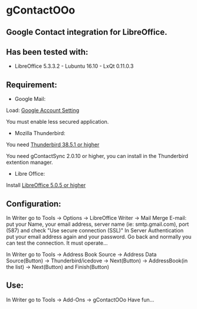 # gContactOOo

## Google Contact integration for LibreOffice.

## Has been tested with:
	
* LibreOffice 5.3.3.2 - Lubuntu 16.10 -  LxQt 0.11.0.3

## Requirement:

* Google Mail:
	
Load: [Google Account Setting](https://myaccount.google.com/security?utm_source=OGB#connectedapps)

You must enable less secured application.

* Mozilla Thunderbird:

You need [Thunderbird 38.5.1 or higher](https://www.mozilla.org/thunderbird/)

You need gContactSync 2.0.10 or higher, you can install in the Thunderbird extention manager.

* Libre Office:

Install [LibreOffice 5.0.5 or higher](www.libreoffice.org/download/libreoffice-fresh/)

## Configuration:

In Writer go to Tools -> Options -> LibreOffice Writer -> Mail Merge E-mail:
put your Name, your email address, server name (ie: smtp.gmail.com), port (587) and check "Use secure connection (SSL)"
In Server Authentication put your email address again and your password.
Go back and normally you can test the connection. It must operate...
  
In Writer go to Tools -> Address Book Source -> Address Data Source(Button) -> Thunderbird/icedove -> Next(Button)
-> AddressBook(in the list) -> Next(Button) and Finish(Button)
  
 ## Use:

In Writer go to Tools -> Add-Ons -> gContactOOo
Have fun...